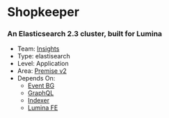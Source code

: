 # Shopkeeper
### An Elasticsearch 2.3 cluster, built for Lumina
* Team: [Insights](../teams/insights.md)
* Type: elastisearch
* Level: Application
* Area: [Premise v2](../areas/v2.png)
* Depends On:
  * [Event BG](event-bg.md)
  * [GraphQL](graphql-fe.md)
  * [Indexer](indexer-bg.md)
  * [Lumina FE](lumina-fe.md)
